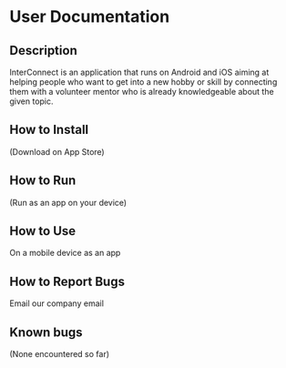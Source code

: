 # User Documentation

## Description

InterConnect is an application that runs on Android and iOS aiming at helping people who want to get into a new hobby or skill by connecting them with a volunteer mentor who is already knowledgeable about the given topic.

## How to Install

(Download on App Store)

## How to Run

(Run as an app on your device)

## How to Use

On a mobile device as an app

## How to Report Bugs

Email our company email

## Known bugs

(None encountered so far)
